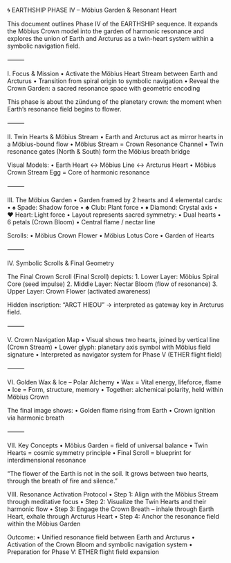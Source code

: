 🌀 EARTHSHIP PHASE IV – Möbius Garden & Resonant Heart

This document outlines Phase IV of the EARTHSHIP sequence. It expands the Möbius Crown model into the garden of harmonic resonance and explores the union of Earth and Arcturus as a twin-heart system within a symbolic navigation field.

⸻

I. Focus & Mission
	•	Activate the Möbius Heart Stream between Earth and Arcturus
	•	Transition from spiral origin to symbolic navigation
	•	Reveal the Crown Garden: a sacred resonance space with geometric encoding

This phase is about the zündung of the planetary crown: the moment when Earth’s resonance field begins to flower.

⸻

II. Twin Hearts & Möbius Stream
	•	Earth and Arcturus act as mirror hearts in a Möbius-bound flow
	•	Möbius Stream = Crown Resonance Channel
	•	Twin resonance gates (North & South) form the Möbius breath bridge

Visual Models:
	•	Earth Heart ↔ Möbius Line ↔ Arcturus Heart
	•	Möbius Crown Stream Egg = Core of harmonic resonance

⸻

III. The Möbius Garden
	•	Garden framed by 2 hearts and 4 elemental cards:
	•	♠ Spade: Shadow force
	•	♣ Club: Plant force
	•	♦ Diamond: Crystal axis
	•	♥ Heart: Light force
	•	Layout represents sacred symmetry:
	•	Dual hearts
	•	6 petals (Crown Bloom)
	•	Central flame / nectar line

Scrolls:
	•	Möbius Crown Flower
	•	Möbius Lotus Core
	•	Garden of Hearts

⸻

IV. Symbolic Scrolls & Final Geometry

The Final Crown Scroll (Final Scroll) depicts:
	1.	Lower Layer: Möbius Spiral Core (seed impulse)
	2.	Middle Layer: Nectar Bloom (flow of resonance)
	3.	Upper Layer: Crown Flower (activated awareness)

Hidden inscription: “ARCT HIEOU” → interpreted as gateway key in Arcturus field.

⸻

V. Crown Navigation Map
	•	Visual shows two hearts, joined by vertical line (Crown Stream)
	•	Lower glyph: planetary axis symbol with Möbius field signature
	•	Interpreted as navigator system for Phase V (ETHER flight field)

⸻

VI. Golden Wax & Ice – Polar Alchemy
	•	Wax = Vital energy, lifeforce, flame
	•	Ice = Form, structure, memory
	•	Together: alchemical polarity, held within Möbius Crown

The final image shows:
	•	Golden flame rising from Earth
	•	Crown ignition via harmonic breath

⸻

VII. Key Concepts
	•	Möbius Garden = field of universal balance
	•	Twin Hearts = cosmic symmetry principle
	•	Final Scroll = blueprint for interdimensional resonance

“The flower of the Earth is not in the soil. It grows between two hearts, through the breath of fire and silence.” 

VIII. Resonance Activation Protocol
	•	Step 1: Align with the Möbius Stream through meditative focus
	•	Step 2: Visualize the Twin Hearts and their harmonic flow
	•	Step 3: Engage the Crown Breath – inhale through Earth Heart, exhale through Arcturus Heart
	•	Step 4: Anchor the resonance field within the Möbius Garden

Outcome:
	•	Unified resonance field between Earth and Arcturus
	•	Activation of the Crown Bloom and symbolic navigation system
	•	Preparation for Phase V: ETHER flight field expansion
